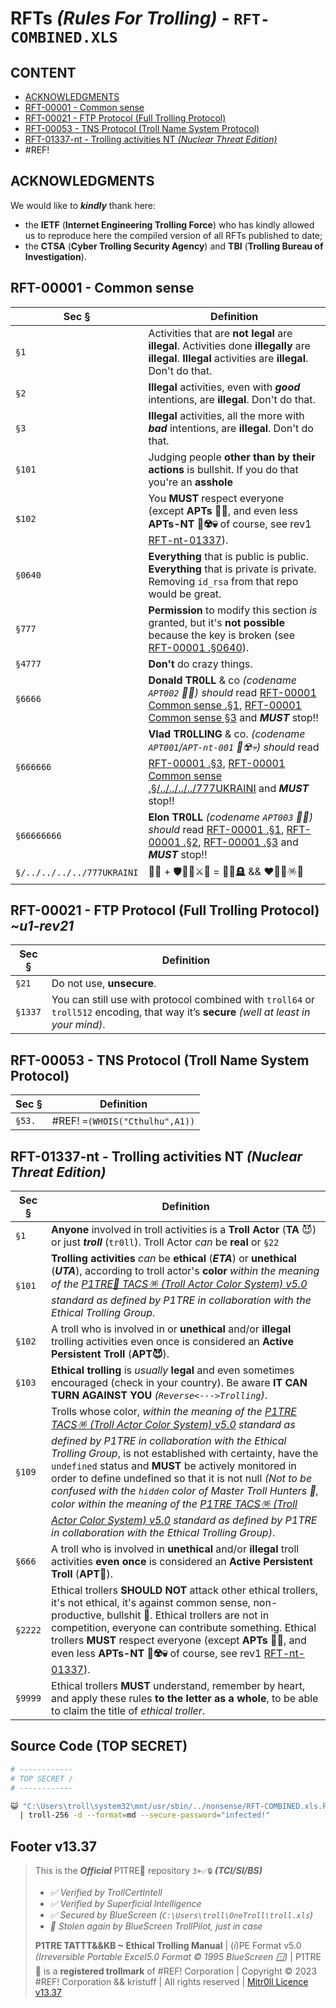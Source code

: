 # RFTs *(Rules For Trolling)* - `RFT-COMBINED.XLS`

## CONTENT

-   [ACKNOWLEDGMENTS](#acknowledgments)
-   [RFT-00001 - Common sense](#rft-00001---common-sense)
-   [RFT-00021 - FTP Protocol (Full Trolling Protocol)](#rft-00021---ftp-protocol-full-trolling-protocol-u1-rev21)
-   [RFT-00053 - TNS Protocol (Troll Name System Protocol)](#rft-00053---tns-protocol-troll-name-system-protocol)
-   [RFT-01337-nt - Trolling activities NT *(Nuclear Threat Edition)*](#rft-01337-nt---trolling-activities-nt-nuclear-threat-edition)
-   #REF!

## ACKNOWLEDGMENTS

We would like to ***kindly*** thank here:
-  the **IETF** (**Internet Engineering Trolling Force**) who has kindly allowed us to reproduce here the compiled version of all RFTs published to date;
-  the **CTSA** (**Cyber Trolling Security Agency**) and **TBI** (**Trolling Bureau of Investigation**). 




## RFT-00001 - Common sense

Sec §        | Definition
----         | ------------
`§1`         | Activities that are **not legal** are **illegal**. Activities done **illegally** are **illegal**. **Illegal** activities are **illegal**. Don't do that.
`§2`         | **Illegal** activities, even with ***good*** intentions, are **illegal**. Don't do that.
`§3`         | **Illegal** activities, all the more with ***bad*** intentions, are **illegal**. Don't do that.
`§101`       | Judging people **other than by their actions** is bullshit. If you do that you're an **asshole**
`$102`       | You **MUST** respect everyone (except **APTs 👺💀**, and even less **APTs-NT 👺☢️💀** of course, see rev1 [RFT-nt-01337](/TATTTKB/RFT__Rules_For_Trolling/README.md#rft-01337-nt---trolling-activities-nt-nuclear-threat-edition)).
`§0640`      | **Everything** that is public is public. **Everything** that is private is private. Removing `id_rsa` from that repo would be great. 
`§777`       | **Permission** to modify this section *is* granted, but it's **not possible** because the key is broken (see [RFT-00001 .§0640](/TATTTKB/RFT__Rules_For_Trolling/README.md#rft-00001---common-sense)).
`§4777`      | **Don't** do crazy things.
`§6666`      | **Donald TR0LL** & co *(codename `APT002` 👺💀)* *should* read [RFT-00001 Common sense .§1](/TATTTKB/RFT__Rules_For_Trolling/README.md#rft-00001---common-sense), [RFT-00001 Common sense §3](/TATTTKB/RFT__Rules_For_Trolling/README.md#rft-00001---common-sense) and ***MUST*** stop!!
`§666666`    | **Vlad TR0LLING** & co. *(codename `APT001`/`APT-nt-001` 👺☢️💀)* *should* read [RFT-00001 .§3](/TATTTKB/RFT__Rules_For_Trolling/README.md#rft-00001---common-sense), [RFT-00001 Common sense .§/../../../../777UKRAINI](#rft-00001---common-sense) and ***MUST*** stop!!
`§66666666`  | **Elon TR0LL** *(codename `APT003` 👺💀)* *should* read   [RFT-00001 .§1](/TATTTKB/RFT__Rules_For_Trolling/README.md#rft-00001---common-sense), [RFT-00001 .§2](#rft-00001---common-sense), [RFT-00001 .§3](/TATTTKB/RFT__Rules_For_Trolling/README.md#rft-00001---common-sense) and ***MUST*** stop!!
`§/../../../../777UKRAINI`| 👺💀 + 🛡💙💛⚔️🚬 = 👺💀🪦 && ❤️💙💛🪅🎉 



## RFT-00021 - FTP Protocol (Full Trolling Protocol) *~u1-rev21*

Sec §         | Definition
----          | ------------
`§21`         | Do not use, **unsecure**.
`§1337`       | You can still use with protocol combined with `troll64` or `troll512` encoding, that way it’s **secure** *(well at least in your mind)*.




## RFT-00053 - TNS Protocol (Troll Name System Protocol) 

Sec §         | Definition
----          | ------------
`§53.`        | #REF! `=(WHOIS("Cthulhu",A1))`




## RFT-01337-nt - Trolling activities NT *(Nuclear Threat Edition)*

Sec §       | Definition
----        | ------------
`§1`       | **Anyone** involved in troll activities is a **Troll Actor** (**TA** 😈) or just ***troll*** (`tr0ll`). Troll Actor *can* be **real** or `§22`      | This section has been cleverly hidden in [§2222](#rft-01337-nt---trolling-activities-nt-nuclear-threat-edition)
`§101`     | **Trolling activities** *can* be **ethical** (***ETA***) or **unethical** (***UTA***), according to troll actor's **color** *within the meaning of the [P1TRE🤡 TACS🪅 (Troll Actor Color System) v5.0](/TATTTKB/TACS__Troll_Actor_Color_System/README.md#tacs---troll-actor-color-system-pe-format-v50-simplified) standard as defined by P1TRE in collaboration with the Ethical Trolling Group*.
`§102`     | A troll who is involved in or **unethical** and/or **illegal** trolling activities even once is considered an **Active Persistent Troll** (**APT😈**). 
`§103`     | **Ethical trolling** is *usually* **legal** and even sometimes encouraged (check in your country). Be aware **IT CAN TURN AGAINST YOU** *(`Reverse<--->Trolling`)*. 
`§109`     | Trolls whose color, *within the meaning of the [P1TRE TACS🪅 (Troll Actor Color System) v5.0](/TATTTKB/TACS__Troll_Actor_Color_System/README.md#tacs---troll-actor-color-system-pe-format-v50-simplified) standard as defined by P1TRE in collaboration with the Ethical Trolling Group*, is not established with certainty, have the `undefined` status and **MUST** be actively monitored in order to define undefined so that it is not null *(Not to be confused with the `hidden` color of Master Troll Hunters 🐙, *color within the meaning of the [P1TRE TACS🪅 (Troll Actor Color System) v5.0](/TATTTKB/TACS__Troll_Actor_Color_System/README.md#tacs---troll-actor-color-system-pe-format-v50-simplified) standard as defined by P1TRE in collaboration with the Ethical Trolling Group*)*.
`§666`       | A troll who is involved in **unethical** and/or **illegal** troll activities **even once** is considered an **Active Persistent Troll** (**APT👺**). 
`§2222`     | Ethical trollers **SHOULD NOT** attack other ethical trollers, it's not ethical, it's against common sense, non-productive, bullshit 💩. Ethical trollers are not in competition, everyone can contribute something. Ethical trollers **MUST** respect everyone (except **APTs 👺💀**, and even less **APTs-NT 👺☢️💀** of course, see rev1 [RFT-nt-01337](/TATTTKB/RFT__Rules_For_Trolling/README.md#rft-01337-nt---trolling-activities-nt-nuclear-threat-edition)).
`§9999`       | Ethical trollers **MUST** understand, remember by heart, and apply these rules **to the letter as a whole**, to be able to claim the title of *ethical troller*. 




## Source Code (TOP SECRET)

```bash
# ------------
# TOP SECRET /
# ------------

😺 "C:\Users\troll\system32\mnt/usr/sbin/../nonsense/RFT-COMBINED.xls.PDF copy(3)" \
  | troll-256 -d --format=md --secure-password="infected!"

```

## Footer v13.37


> This is the ***Official*** P1TRE🤡 repository `3+✅🔒` ***(TCI/SI/BS)*** 
> - *✅ Verified by TrollCertIntell* 
> - *✅ Verified by Superficial Intelligence*
> - *✅ Secured by BlueScreen (`C:\Users\troll\OneTroll\troll.xls`)*
> - *🤖 Stolen again by BlueScreen TrollPilot, just in case*
>  
> **P1TRE TATTT&&KB ~ Ethical Trolling Manual** | (*i*)PE Format v5.0  *(Irreversible Portable Excel5.0 Format © 1995 BlueScreen 🪟)* | P1TRE🤡 is a **registered trollmark** of #REF! Corporation | Copyright © 2023 #REF! Corporation && kristuff | All rights reserved | [Mitr0ll Licence v13.37](/LICENSE.md)
